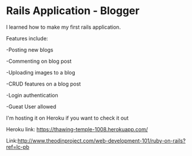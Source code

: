 # Rails Application - Blogger

I learned how to make my first rails application.

Features include:

-Posting new blogs

-Commenting on blog post

-Uploading images to a blog

-CRUD features on a blog post

-Login authentication

-Gueat User allowed

I'm hosting it on Heroku if you want to check it out

Heroku link: https://thawing-temple-1008.herokuapp.com/

Link:http://www.theodinproject.com/web-development-101/ruby-on-rails?ref=lc-pb
